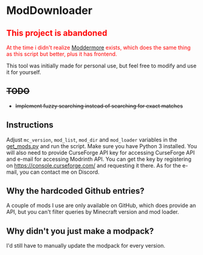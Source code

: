 # ModDownloader

## <span style="color:red">This project is abandoned</span>  

<span style="color:red">At the time i didn't realize [Moddermore](https://moddermore.net/) exists, which does the same thing as this script but better, plus it has frontend.</span>  

  
This tool was initially made for personal use, but feel free to modify and use it for yourself.


## ~~TODO~~

* ~~Implement fuzzy searching instead of searching for exact matches~~


## Instructions

Adjust `mc_version`, `mod_list`, `mod_dir` and `mod_loader` variables in the [get_mods.py](get_mods.py) and run the script. Make sure you have Python 3 installed. You will also need to provide CurseForge API key for accessing CurseForge API and e-mail for accessing Modrinth API. You can get the key by registering on https://console.curseforge.com/ and requesting it there. As for the e-mail, you can contact me on Discord.


## Why the hardcoded Github entries?

A couple of mods I use are only available on GitHub, which does provide an API, but you can't filter queries by Minecraft version and mod loader.


## Why didn't you just make a modpack?

I'd still have to manually update the modpack for every version.
